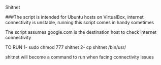 Shitnet

###The script is intended for Ubuntu hosts on VirtualBox, internet connectivity is unstable, running this script comes in handy sometimes


The script assumes google.com is the destination host to check internet connectivity

TO RUN
1- sudo chmod 777 shitnet 
2- cp shitnet /bin/usr/

shitnet will become a command to run when facing connectivity issues
